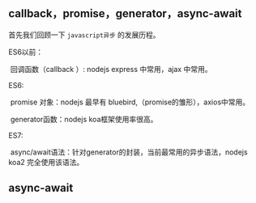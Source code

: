 ## callback，promise，generator，async-await

首先我们回顾一下 `javascript异步` 的发展历程。

ES6以前：

​			回调函数（callback ）: nodejs express 中常用，ajax 中常用。

ES6:

​			promise 对象：nodejs 最早有 bluebird,（promise的雏形），axios中常用。

​			generator函数：nodejs koa框架使用率很高。

ES7:

​			async/await语法：针对generator的封装，当前最常用的异步语法，nodejs koa2 完全使用该语法。

## async-await

